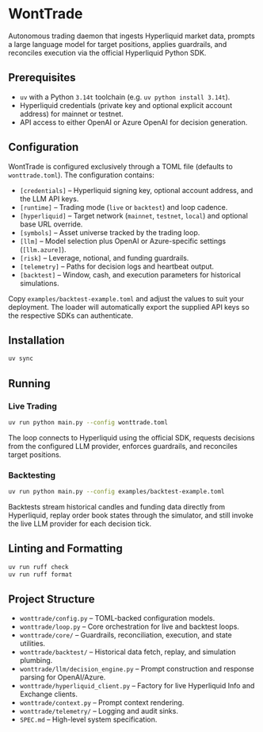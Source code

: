 # WontTrade

Autonomous trading daemon that ingests Hyperliquid market data, prompts a large language model for target positions, applies guardrails, and reconciles execution via the official Hyperliquid Python SDK.

## Prerequisites

- `uv` with a Python `3.14t` toolchain (e.g. `uv python install 3.14t`).
- Hyperliquid credentials (private key and optional explicit account address) for mainnet or testnet.
- API access to either OpenAI or Azure OpenAI for decision generation.

## Configuration

WontTrade is configured exclusively through a TOML file (defaults to `wonttrade.toml`). The configuration contains:

- `[credentials]` – Hyperliquid signing key, optional account address, and the LLM API keys.
- `[runtime]` – Trading mode (`live` or `backtest`) and loop cadence.
- `[hyperliquid]` – Target network (`mainnet`, `testnet`, `local`) and optional base URL override.
- `[symbols]` – Asset universe tracked by the trading loop.
- `[llm]` – Model selection plus OpenAI or Azure-specific settings (`[llm.azure]`).
- `[risk]` – Leverage, notional, and funding guardrails.
- `[telemetry]` – Paths for decision logs and heartbeat output.
- `[backtest]` – Window, cash, and execution parameters for historical simulations.

Copy `examples/backtest-example.toml` and adjust the values to suit your deployment. The loader will automatically export the supplied API keys so the respective SDKs can authenticate.

## Installation

```bash
uv sync
```

## Running

### Live Trading

```bash
uv run python main.py --config wonttrade.toml
```

The loop connects to Hyperliquid using the official SDK, requests decisions from the configured LLM provider, enforces guardrails, and reconciles target positions.

### Backtesting

```bash
uv run python main.py --config examples/backtest-example.toml
```

Backtests stream historical candles and funding data directly from Hyperliquid, replay order book states through the simulator, and still invoke the live LLM provider for each decision tick.

## Linting and Formatting

```bash
uv run ruff check
uv run ruff format
```

## Project Structure

- `wonttrade/config.py` – TOML-backed configuration models.
- `wonttrade/loop.py` – Core orchestration for live and backtest loops.
- `wonttrade/core/` – Guardrails, reconciliation, execution, and state utilities.
- `wonttrade/backtest/` – Historical data fetch, replay, and simulation plumbing.
- `wonttrade/llm/decision_engine.py` – Prompt construction and response parsing for OpenAI/Azure.
- `wonttrade/hyperliquid_client.py` – Factory for live Hyperliquid Info and Exchange clients.
- `wonttrade/context.py` – Prompt context rendering.
- `wonttrade/telemetry/` – Logging and audit sinks.
- `SPEC.md` – High-level system specification.
